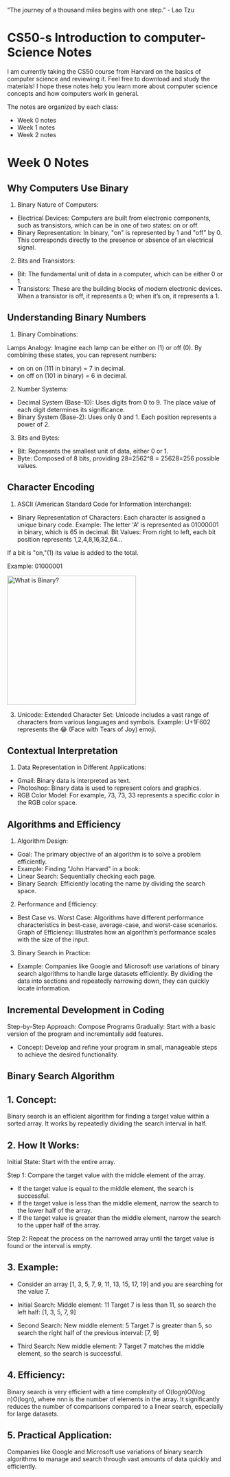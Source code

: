 
“The journey of a thousand miles begins with one step.”  - Lao Tzu



 # CS50-s Introduction to computer-Science Notes

I am currently taking the CS50 course from Harvard on the basics of computer science and reviewing it. Feel free to download and study the materials! I hope these notes help you learn more about computer science concepts and how computers work in general. 

The notes are organized by each class:

- Week 0 notes
- Week 1 notes
- Week 2 notes


# Week 0 Notes

## Why Computers Use Binary

1. Binary Nature of Computers:
- Electrical Devices: Computers are built from electronic components, such as transistors, which can be in one of two states: on or off.
- Binary Representation: In binary, "on" is represented by 1 and "off" by 0. This corresponds directly to the presence or absence of an electrical signal.

2. Bits and Transistors:
- Bit: The fundamental unit of data in a computer, which can be either 0 or 1.
- Transistors: These are the building blocks of modern electronic devices. When a transistor is off, it represents a 0; when it’s on, it represents a 1.

## Understanding Binary Numbers

1. Binary Combinations:

Lamps Analogy: Imagine each lamp can be either on (1) or off (0). By combining these states, you can represent numbers:

- on on on (111 in binary) = 7 in decimal.
- on off on (101 in binary) = 6 in decimal.


2. Number Systems:
   
- Decimal System (Base-10): Uses digits from 0 to 9. The place value of each digit determines its significance.
- Binary System (Base-2): Uses only 0 and 1. Each position represents a power of 2.

3. Bits and Bytes:
   
- Bit: Represents the smallest unit of data, either 0 or 1.
- Byte: Composed of 8 bits, providing 28=2562^8 = 25628=256 possible values.

## Character Encoding

1. ASCII (American Standard Code for Information Interchange):
   
- Binary Representation of Characters: Each character is assigned a unique binary code.
Example: The letter 'A' is represented as 01000001 in binary, which is 65 in decimal.
Bit Values: From right to left, each bit position represents 1,2,4,8,16,32,64... 

If a bit is "on,"(1) its value is added to the total.

Example: 01000001

<img src="https://www.lifewire.com/thmb/etKJf4AjsmYOpGi2pfQHjR5eg4o=/1500x0/filters:no_upscale():max_bytes(150000):strip_icc()/what-is-binary-and-how-does-it-work-4692749-6-7180cc4d1fb84abfb2e58840dc08ad09.png" alt="What is Binary?" width="300"/>


3. Unicode:
Extended Character Set: Unicode includes a vast range of characters from various languages and symbols.
Example: U+1F602 represents the 😂 (Face with Tears of Joy) emoji.

## Contextual Interpretation

1. Data Representation in Different Applications:
   
- Gmail: Binary data is interpreted as text.
- Photoshop: Binary data is used to represent colors and graphics.
- RGB Color Model: For example, 73, 73, 33 represents a specific color in the RGB color space.

## Algorithms and Efficiency

1. Algorithm Design:
- Goal: The primary objective of an algorithm is to solve a problem efficiently.
- Example: Finding "John Harvard" in a book:
- Linear Search: Sequentially checking each page.
- Binary Search: Efficiently locating the name by dividing the search space.

2. Performance and Efficiency:
   
- Best Case vs. Worst Case: Algorithms have different performance characteristics in best-case, average-case, and worst-case scenarios.
Graph of Efficiency: Illustrates how an algorithm’s performance scales with the size of the input.

3. Binary Search in Practice:
- Example: Companies like Google and Microsoft use variations of binary search algorithms to handle large datasets efficiently. By dividing the data into sections and repeatedly narrowing down, they can quickly locate information.

## Incremental Development in Coding

 Step-by-Step Approach:
Compose Programs Gradually: Start with a basic version of the program and incrementally add features.
- Concept: Develop and refine your program in small, manageable steps to achieve the desired functionality.

## Binary Search Algorithm

## 1. Concept:

Binary search is an efficient algorithm for finding a target value within a sorted array.
It works by repeatedly dividing the search interval in half.

## 2. How It Works:
Initial State: Start with the entire array.

Step 1: Compare the target value with the middle element of the array.
- If the target value is equal to the middle element, the search is successful.
- If the target value is less than the middle element, narrow the search to the lower half of the array.
- If the target value is greater than the middle element, narrow the search to the upper half of the array.
  
Step 2: Repeat the process on the narrowed array until the target value is found or the interval is empty.

## 3. Example:
- Consider an array [1, 3, 5, 7, 9, 11, 13, 15, 17, 19] and you are searching for the value 7.

- Initial Search:
Middle element: 11
Target 7 is less than 11, so search the left half: [1, 3, 5, 7, 9]
- Second Search:
New middle element: 5
Target 7 is greater than 5, so search the right half of the previous interval: [7, 9]
- Third Search:
New middle element: 7
Target 7 matches the middle element, so the search is successful.

## 4. Efficiency:

Binary search is very efficient with a time complexity of O(log⁡n)O(\log n)O(logn), where nnn is the number of elements in the array.
It significantly reduces the number of comparisons compared to a linear search, especially for large datasets.

## 5. Practical Application:
Companies like Google and Microsoft use variations of binary search algorithms to manage and search through vast amounts of data quickly and efficiently.



